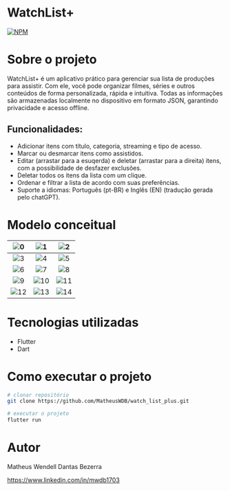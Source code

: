 # WatchList+
[![NPM](https://img.shields.io/npm/l/react)](https://github.com/MatheusWDB/watch_list_plus/blob/main/LICENSE)

# Sobre o projeto
WatchList+ é um aplicativo prático para gerenciar sua lista de produções para assistir. Com ele, você pode organizar filmes, séries e outros conteúdos de forma personalizada, rápida e intuitiva. Todas as informações são armazenadas localmente no dispositivo em formato JSON, garantindo privacidade e acesso offline.

## Funcionalidades:
- Adicionar itens com título, categoria, streaming e tipo de acesso.
- Marcar ou desmarcar itens como assistidos.
- Editar (arrastar para a esuqerda) e deletar (arrastar para a direita) itens, com a possibilidade de desfazer exclusões.
- Deletar todos os itens da lista com um clique.
- Ordenar e filtrar a lista de acordo com suas preferências.
- Suporte a idiomas: Português (pt-BR) e Inglês (EN) (tradução gerada pelo chatGPT).

# Modelo conceitual
| ![0](https://github.com/user-attachments/assets/a36ed36c-3295-4446-bb03-664ca33739d7) | ![1](https://github.com/user-attachments/assets/347f764a-1f6a-4486-93cb-c8275f7d14f7) | ![2](https://github.com/user-attachments/assets/629ab8d8-3caa-4ed7-b726-15b19b4c86de) |
|:-------------------------------------------------------------------------------------:|:-------------------------------------------------------------------------------------:|:-------------------------------------------------------------------------------------:|
| ![3](https://github.com/user-attachments/assets/f3e35307-a108-4c5b-a7f5-d7df0e1bbc1f) | ![4](https://github.com/user-attachments/assets/1e3db883-9dda-4d9a-a493-7251a84279df) | ![5](https://github.com/user-attachments/assets/be9bf99a-7df6-4e07-a6da-9ada991ba0c4) |
| ![6](https://github.com/user-attachments/assets/e988a9ee-74f7-4d2d-b279-b912d55f33d1) | ![7](https://github.com/user-attachments/assets/18410b5b-8209-4fe0-802f-d7d846c1eaa6) | ![8](https://github.com/user-attachments/assets/dabb60c0-199d-4d3f-b9ad-2cd2cbf8779c) |
| ![9](https://github.com/user-attachments/assets/8de091f2-3480-46cc-a496-e30681cbebbb) | ![10](https://github.com/user-attachments/assets/83a83486-6e66-4ab8-95db-bf49e99d0b58) | ![11](https://github.com/user-attachments/assets/0a391f98-fdd8-4b1c-8b77-75b25ee37d74) |
| ![12](https://github.com/user-attachments/assets/65ccd23e-5e1f-447f-b087-7cc5c98614a6) | ![13](https://github.com/user-attachments/assets/af46b860-4419-463d-b84a-2a1b138de86d) | ![14](https://github.com/user-attachments/assets/835e7ce8-a8ee-4321-9e32-7c6dc947ee13) | 

# Tecnologias utilizadas
- Flutter
- Dart

# Como executar o projeto
```bash
# clonar repositório
git clone https://github.com/MatheusWDB/watch_list_plus.git

# executar o projeto
flutter run
```

# Autor
Matheus Wendell Dantas Bezerra

https://www.linkedin.com/in/mwdb1703
